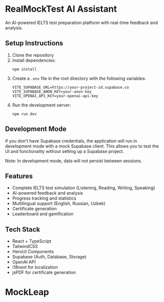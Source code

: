 # RealMockTest AI Assistant

An AI-powered IELTS test preparation platform with real-time feedback and analysis.

## Setup Instructions

1. Clone the repository
2. Install dependencies:
   ```
   npm install
   ```
3. Create a `.env` file in the root directory with the following variables:
   ```
   VITE_SUPABASE_URL=https://your-project-id.supabase.co
   VITE_SUPABASE_ANON_KEY=your-anon-key
   VITE_OPENAI_API_KEY=your-openai-api-key
   ```
4. Run the development server:
   ```
   npm run dev
   ```

## Development Mode

If you don't have Supabase credentials, the application will run in development mode with a mock Supabase client. This allows you to test the UI and functionality without setting up a Supabase project.

Note: In development mode, data will not persist between sessions.

## Features

- Complete IELTS test simulation (Listening, Reading, Writing, Speaking)
- AI-powered feedback and analysis
- Progress tracking and statistics
- Multilingual support (English, Russian, Uzbek)
- Certificate generation
- Leaderboard and gamification

## Tech Stack

- React + TypeScript
- TailwindCSS
- HeroUI Components
- Supabase (Auth, Database, Storage)
- OpenAI API
- i18next for localization
- jsPDF for certificate generation
# MockLeap
